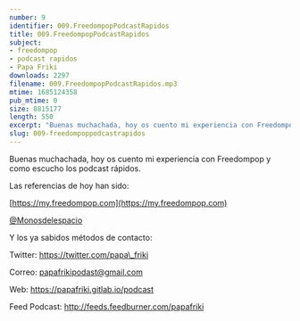 ```yaml
---
number: 9
identifier: 009.FreedompopPodcastRapidos
title: 009.FreedompopPodcastRapidos
subject:
- freedompop
- podcast rapidos
- Papa Friki
downloads: 2297
filename: 009.FreedompopPodcastRapidos.mp3
mtime: 1685124358
pub_mtime: 0
size: 8815177
length: 550
excerpt: "Buenas muchachada, hoy os cuento mi experiencia con Freedompop y como escucho los podcast rápidos.\n\nLas referencias de hoy han sido:\n\n[https://my.freedompop.com](https://my.freedompop.com)  \n\n[@Monosdelespacio](https://twitter.com/monosdelespacio)\n\nY los ya sabidos métodos de contacto:\n\nTwitter: https://twitter.com/papa\\_friki\n\nCorreo: papafrikipodast@gmail.com\n\nWeb: https://papafriki.gitlab.io/podcast\n\nFeed Podcast: http://feeds.feedburner.com/papafriki"
slug: 009-freedompoppodcastrapidos
---
```

Buenas muchachada, hoy os cuento mi experiencia con Freedompop y como escucho los podcast rápidos.

Las referencias de hoy han sido:

[https://my.freedompop.com](https://my.freedompop.com)

[@Monosdelespacio](https://twitter.com/monosdelespacio)

Y los ya sabidos métodos de contacto:

Twitter: https://twitter.com/papa\_friki

Correo: papafrikipodast@gmail.com

Web: https://papafriki.gitlab.io/podcast

Feed Podcast: http://feeds.feedburner.com/papafriki